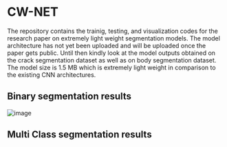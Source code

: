# CW-NET
The repository contains the trainig, testing, and visualization codes for the research paper on extremely light weight segmentation models. The model architecture has not yet been uploaded and will be uploaded once the paper gets public. Until then kindly look at the model outputs obtained on the crack segmentation dataset as well as on body segmentation dataset. The model size is 1.5 MB which is extremely light weight in comparison to the existing CNN architectures.
## Binary segmentation results
![image](https://github.com/chirAAG-sehgal/CW-NET/assets/121090758/2e68b416-92b4-418f-85e6-101d79ecf6d9)
## Multi Class segmentation results


